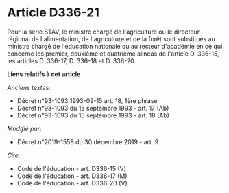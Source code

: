 # Article D336-21

Pour la série STAV, le ministre chargé de l'agriculture ou le directeur régional de l'alimentation, de l'agriculture et de la
forêt sont substitués au ministre chargé de l'éducation nationale ou au recteur d'académie en ce qui concerne les premier,
deuxième et quatrième alinéas de l'article D. 336-15, les articles D. 336-17, D. 336-18 et D. 336-20.

**Liens relatifs à cet article**

_Anciens textes_:

  - Décret n°93-1093 1993-09-15 art. 18, 1ère phrase
  - Décret n°93-1093 du 15 septembre 1993 - art. 17 (Ab)
  - Décret n°93-1093 du 15 septembre 1993 - art. 18 (Ab)

_Modifié par_:

  - Décret n°2019-1558 du 30 décembre 2019 - art. 9

_Cite_:

  - Code de l'éducation - art. D336-15 (V)
  - Code de l'éducation - art. D336-17 (M)
  - Code de l'éducation - art. D336-20 (V)

